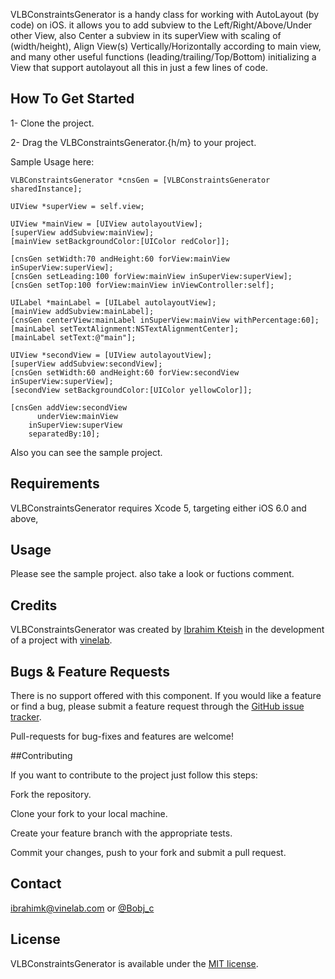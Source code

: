 
VLBConstraintsGenerator is a handy class for working with AutoLayout (by code) on iOS. it allows you to add subview to the Left/Right/Above/Under other View, also Center a subview in its superView with scaling of (width/height), Align View(s) Vertically/Horizontally according to main view, and many other useful functions (leading/trailing/Top/Bottom) initializing a View that support autolayout all this in just a few lines of code.

## How To Get Started

1- Clone the project.

2- Drag the VLBConstraintsGenerator.{h/m} to your project.

Sample Usage here:

    VLBConstraintsGenerator *cnsGen = [VLBConstraintsGenerator sharedInstance];
    
    UIView *superView = self.view;
    
    UIView *mainView = [UIView autolayoutView];
    [superView addSubview:mainView];
    [mainView setBackgroundColor:[UIColor redColor]];
    
    [cnsGen setWidth:70 andHeight:60 forView:mainView inSuperView:superView];
    [cnsGen setLeading:100 forView:mainView inSuperView:superView];
    [cnsGen setTop:100 forView:mainView inViewController:self];

    UILabel *mainLabel = [UILabel autolayoutView];
    [mainView addSubview:mainLabel];
    [cnsGen centerView:mainLabel inSuperView:mainView withPercentage:60];
    [mainLabel setTextAlignment:NSTextAlignmentCenter];
    [mainLabel setText:@"main"];
    
    UIView *secondView = [UIView autolayoutView];
    [superView addSubview:secondView];
    [cnsGen setWidth:60 andHeight:60 forView:secondView inSuperView:superView];
    [secondView setBackgroundColor:[UIColor yellowColor]];
    
    [cnsGen addView:secondView
          underView:mainView
        inSuperView:superView
        separatedBy:10];

Also you can see the sample project.

## Requirements

VLBConstraintsGenerator requires Xcode 5, targeting either iOS 6.0 and above,

## Usage

Please see the sample project. also take a look or fuctions comment.

## Credits

VLBConstraintsGenerator was created by [Ibrahim Kteish](https://github.com/ibrahimkteish/) in the development of a project with [vinelab](http://vinelab.com/).

## Bugs & Feature Requests
There is no support offered with this component. If you would like a feature or find a bug, please submit a feature request through the [GitHub issue tracker](https://github.com/ibrahimkteish/VLBConstraintGenerator/issues).

Pull-requests for bug-fixes and features are welcome!

##Contributing

If you want to contribute to the project just follow this steps:

Fork the repository.

Clone your fork to your local machine.

Create your feature branch with the appropriate tests.

Commit your changes, push to your fork and submit a pull request.

## Contact

ibrahimk@vinelab.com or [@Bobj_c](https://twitter.com/Bobj_c)

## License

VLBConstraintsGenerator is available under the [MIT license](http://en.wikipedia.org/wiki/MIT_License).
